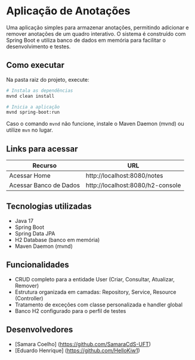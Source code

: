 # Aplicação de Anotações

Uma aplicação simples para armazenar anotações, permitindo adicionar e remover anotações de um quadro interativo. O sistema é construído com Spring Boot e utiliza banco de dados em memória para facilitar o desenvolvimento e testes.

## Como executar

Na pasta raiz do projeto, execute:

```bash
# Instala as dependências
mvnd clean install

# Inicia a aplicação
mvnd spring-boot:run
```

Caso o comando `mvnd` não funcione, instale o Maven Daemon (mvnd) ou utilize `mvn` no lugar.

## Links para acessar

| Recurso                 | URL                                      |
|-------------------------|------------------------------------------|
| Acessar Home            | http://localhost:8080/notes              |
| Acessar Banco de Dados  | http://localhost:8080/h2-console         |

## Tecnologias utilizadas

- Java 17
- Spring Boot
- Spring Data JPA
- H2 Database (banco em memória)
- Maven Daemon (mvnd)

## Funcionalidades

- CRUD completo para a entidade User (Criar, Consultar, Atualizar, Remover)
- Estrutura organizada em camadas: Repository, Service, Resource (Controller)
- Tratamento de exceções com classe personalizada e handler global
- Banco H2 configurado para o perfil de testes

## Desenvolvedores

- [Samara Coelho] (https://github.com/SamaraCdS-UFT)
- [Eduardo Henrique] (https://github.com/HelloKiw1)